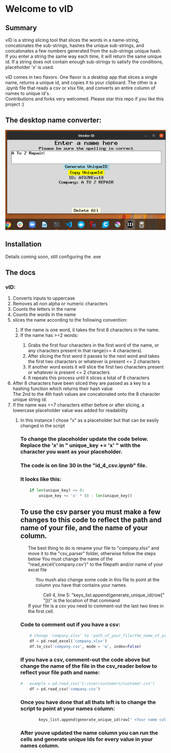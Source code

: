 # Welcome to vID

## Summary

<p>
vID is a string slicing tool that slices the words in a name-string,
concatonates the sub-strings, hashes the unique sub-strings,
and concatonates a few numbers generated from the sub-strings unique hash.
If you enter a string the same way each time, it will return the same unique id. 
If a string does not contain enough sub-strings to satisfy the conditions, placeholder 'x' is used.

vID comes in two flavors. One flavor is a desktop app that slices a single name, returns a unique id, and copies it to your clipboard. 
The other is a .ipynb file that reads a csv or xlsx file, and converts an entire column of names to unique id's.    
Contributions and forks very welcomed. Please star this repo if you like this project :)
</p>

## The desktop name converter:
![Demo Image](images/vID_demo.png "vID")

## Installation

<p>
Details coming soon, still configuring the .exe

</p>

## The docs
### vID:
<ol>
<li>Converts inputs to uppercase</li>
<li>Removes all non alpha or numeric characters </li>
<li>Counts the letters in the name</li>
<li>Counts the words in the name</li>
<li>slices the name according to the following convention: </li>
<ol>
<li>If the name is one word, it takes the first 8 characters in the name.</li>
<li>If the name has >=2 words: </li>
<ol>
<li>Grabs the first four characters in the first word of the name, or any characters present in that range(<= 4 characters).</li>
<li>After slicing the first word it passes to the next word and takes the first two characters or whatever is present <= 2 characters</li>
<li> If another word exists it will slice the first two characters present or whatever is present <= 2 characters</li>
<li>It repeats this process until it slices a total of 8 characters</li>
</ol>
</ol>
<li>After 8 characters have been sliced they are passed as a key to a hashing function which returns their hash value</li>
<ls>The 2nd to the 4th hash values are concatonated onto the 8 character unique string id:</ls>
<li>If the name was <=7 characters either before or after slicing, a lowercase placeholder value was added for readability</li>
<ol>
<li>In this instance I chose "x" as a placeholder but that can be easily changed in the script</li>
<ol>
</ol>

### To change the placeholder update the code below. Replace the 'x' in " unique_key += 'x' " with the character you want as your placeholder.
### The code is on line 30 in the "id_4_csv.ipynb" file.

### It looks like this:
```python
    if len(unique_key) <= 8:
        unique_key += 'x' * (8 - len(unique_key))
```

## To use the csv parser you must make a few changes to this code to reflect the path and name of your file, and the name of your column.

<ol>
<ls>The best thing to do is rename your file to "company.xlsx" and move it to the "csv_parser" folder, otherwise follow the steps below</ls>
<ls>You must change the name of the "read_excel('company.csv')" to the filepath and/or name of your excel file</ls>
<ol>
<ls>You mush also change some code in this file to point at the column you have that contains your names.</ls>
<ol>
<ls>Cell 4, line 5: "keys_list.append(generate_unique_id(row[" <Your name column's name here>  "]))" is the location of that command</ls>
</ol>
</ol>
<ls>If your file is a csv you need to comment-out the last two lines in the first cell.</ls>
</ol>

### Code to comment out if you have a csv:
```python
    # change 'company.xlsx' to 'path_of_your_file/the_name_of_your_file.xlsx'
    df = pd.read_excel('company.xlsx')
    df.to_csv('company.csv', mode = 'w', index=False)

```
### If you have a csv, comment-out the code above but change the name of the file in the csv_reader below to reflect your file path and name:

```python
#   example = pd.read_csv('C:/user/customers/customer.csv')
    df = pd.read_csv('company.csv')
```
### Once you have done that all thats left is to change the script to point at your names column:

```python
        keys_list.append(generate_unique_id(row[" <Your name column's name here>  "]))
```
### After youve updated the name column you can run the cells and generate unique Ids for every value in your names column.
